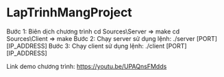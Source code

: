 # LapTrinhMangProject
Bước 1: Biên dịch chương trình
	cd Sources\Server   => make
	cd Sources\Client    => make
Bước 2: Chạy server sử dụng lệnh: ./server [PORT] [IP_ADDRESS]
Bước 3: Chạy client sử dụng lệnh: ./client [PORT] [IP_ADDRESS]

Link demo chương trình: https://youtu.be/UPAQnsFMdds
